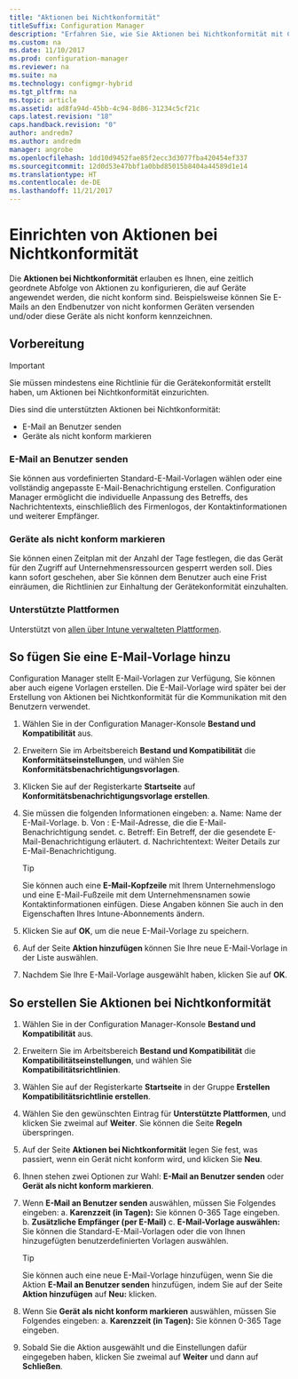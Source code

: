 ```yaml
---
title: "Aktionen bei Nichtkonformität"
titleSuffix: Configuration Manager
description: "Erfahren Sie, wie Sie Aktionen bei Nichtkonformität mit Configuration Manager einrichten."
ms.custom: na
ms.date: 11/10/2017
ms.prod: configuration-manager
ms.reviewer: na
ms.suite: na
ms.technology: configmgr-hybrid
ms.tgt_pltfrm: na
ms.topic: article
ms.assetid: ad8fa94d-45bb-4c94-8d86-31234c5cf21c
caps.latest.revision: "18"
caps.handback.revision: "0"
author: andredm7
ms.author: andredm
manager: angrobe
ms.openlocfilehash: 1dd10d9452fae85f2ecc3d3077fba420454ef337
ms.sourcegitcommit: 12d0d53e47bbf1a0bbd85015b8404a44589d1e14
ms.translationtype: HT
ms.contentlocale: de-DE
ms.lasthandoff: 11/21/2017
---
```

# <a name="set-up-actions-for-non-compliance"></a>Einrichten von Aktionen bei Nichtkonformität

Die **Aktionen bei Nichtkonformität** erlauben es Ihnen, eine zeitlich geordnete Abfolge von Aktionen zu konfigurieren, die auf Geräte angewendet werden, die nicht konform sind. Beispielsweise können Sie E-Mails an den Endbenutzer von nicht konformen Geräten versenden und/oder diese Geräte als nicht konform kennzeichnen.

## <a name="before-you-begin"></a>Vorbereitung

> [!IMPORTANT]
> Sie müssen mindestens eine Richtlinie für die Gerätekonformität erstellt haben, um Aktionen bei Nichtkonformität einzurichten.

Dies sind die unterstützten Aktionen bei Nichtkonformität:

- E-Mail an Benutzer senden
- Geräte als nicht konform markieren

### <a name="send-e-mail-to-end-user"></a>E-Mail an Benutzer senden

Sie können aus vordefinierten Standard-E-Mail-Vorlagen wählen oder eine vollständig angepasste E-Mail-Benachrichtigung erstellen. Configuration Manager ermöglicht die individuelle Anpassung des Betreffs, des Nachrichtentexts, einschließlich des Firmenlogos, der Kontaktinformationen und weiterer Empfänger.

### <a name="mark-devices-non-compliant"></a>Geräte als nicht konform markieren

Sie können einen Zeitplan mit der Anzahl der Tage festlegen, die das Gerät für den Zugriff auf Unternehmensressourcen gesperrt werden soll. Dies kann sofort geschehen, aber Sie können dem Benutzer auch eine Frist einräumen, die Richtlinien zur Einhaltung der Gerätekonformität einzuhalten.

### <a name="supported-platforms"></a>Unterstützte Plattformen

Unterstützt von [allen über Intune verwalteten Plattformen](https://docs.microsoft.com/intune/supported-devices-browsers).

## <a name="to-add-an-email-template"></a>So fügen Sie eine E-Mail-Vorlage hinzu

Configuration Manager stellt E-Mail-Vorlagen zur Verfügung, Sie können aber auch eigene Vorlagen erstellen. Die E-Mail-Vorlage wird später bei der Erstellung von Aktionen bei Nichtkonformität für die Kommunikation mit den Benutzern verwendet.

1. Wählen Sie in der Configuration Manager-Konsole **Bestand und Kompatibilität** aus.

2. Erweitern Sie im Arbeitsbereich **Bestand und Kompatibilität** die **Konformitätseinstellungen**, und wählen Sie **Konformitätsbenachrichtigungsvorlagen**.

3. Klicken Sie auf der Registerkarte **Startseite** auf **Konformitätsbenachrichtigungsvorlage erstellen**.

4. Sie müssen die folgenden Informationen eingeben: a. Name: Name der E-Mail-Vorlage.
    b. Von : E-Mail-Adresse, die die E-Mail-Benachrichtigung sendet.
    c. Betreff: Ein Betreff, der die gesendete E-Mail-Benachrichtigung erläutert.
    d. Nachrichtentext: Weiter Details zur E-Mail-Benachrichtigung.

    > [!TIP] 
    > Sie können auch eine **E-Mail-Kopfzeile** mit Ihrem Unternehmenslogo und eine E-Mail-Fußzeile mit dem Unternehmensnamen sowie Kontaktinformationen einfügen. Diese Angaben können Sie auch in den Eigenschaften Ihres Intune-Abonnements ändern.

5. Klicken Sie auf **OK**, um die neue E-Mail-Vorlage zu speichern.

6. Auf der Seite **Aktion hinzufügen** können Sie Ihre neue E-Mail-Vorlage in der Liste auswählen.

7. Nachdem Sie Ihre E-Mail-Vorlage ausgewählt haben, klicken Sie auf **OK**.

## <a name="to-create-actions-for-non-compliance"></a>So erstellen Sie Aktionen bei Nichtkonformität

1. Wählen Sie in der Configuration Manager-Konsole **Bestand und Kompatibilität** aus.

2. Erweitern Sie im Arbeitsbereich **Bestand und Kompatibilität** die **Kompatibilitätseinstellungen**, und wählen Sie **Kompatibilitätsrichtlinien**.

3. Wählen Sie auf der Registerkarte **Startseite** in der Gruppe **Erstellen** **Kompatibilitätsrichtlinie erstellen**.

4. Wählen Sie den gewünschten Eintrag für **Unterstützte Plattformen**, und klicken Sie zweimal auf **Weiter**. Sie können die Seite **Regeln** überspringen.

5. Auf der Seite **Aktionen bei Nichtkonformität** legen Sie fest, was passiert, wenn ein Gerät nicht konform wird, und klicken Sie **Neu**.
6. Ihnen stehen zwei Optionen zur Wahl: **E-Mail an Benutzer senden** oder **Gerät als nicht konform markieren**.

7. Wenn **E-Mail an Benutzer senden** auswählen, müssen Sie Folgendes eingeben: a. **Karenzzeit (in Tagen):** Sie können 0-365 Tage eingeben.
    b. **Zusätzliche Empfänger (per E-Mail)** c. **E-Mail-Vorlage auswählen:** Sie können die Standard-E-Mail-Vorlagen oder die von Ihnen hinzugefügten benutzerdefinierten Vorlagen auswählen.
    
    > [!TIP] 
    > Sie können auch eine neue E-Mail-Vorlage hinzufügen, wenn Sie die Aktion **E-Mail an Benutzer senden** hinzufügen, indem Sie auf der Seite **Aktion hinzufügen** auf **Neu:** klicken.

8. Wenn Sie **Gerät als nicht konform markieren** auswählen, müssen Sie Folgendes eingeben: a. **Karenzzeit (in Tagen):** Sie können 0-365 Tage eingeben.

9. Sobald Sie die Aktion ausgewählt und die Einstellungen dafür eingegeben haben, klicken Sie zweimal auf **Weiter** und dann auf **Schließen**.


